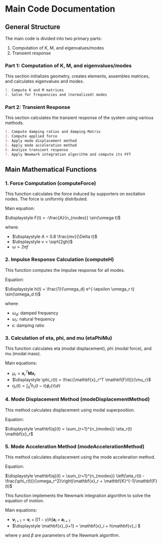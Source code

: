 # Main Code Documentation

## General Structure

The main code is divided into two primary parts:

1. Computation of K, M, and eigenvalues/modes
2. Transient response

### Part 1: Computation of K, M, and eigenvalues/modes

This section initializes geometry, creates elements, assembles matrices, and calculates eigenvalues and modes.

```markdown
1. Compute K and M matrices
2. Solve for frequencies and (normalized) modes
```

### Part 2: Transient Response

This section calculates the transient response of the system using various methods.

```markdown
1. Compute damping ratios and damping Matrix
2. Compute applied force
3. Apply mode displacement method
5. Apply mode acceleration method
6. Analyze transient response
7. Apply Newmark integration algorithm and compute its FFT
```

## Main Mathematical Functions

### 1. Force Computation (computeForce)

This function calculates the force induced by supporters on excitation nodes. The force is uniformly distributed.

Main equation:

$\displaystyle F(t) = -\frac{A}{n_{nodes}} \sin(\omega t)$

where:
- $\displaystyle A = 0.8 \frac{mv}{\Delta t}$
- $\displaystyle v = \sqrt{2gh}$
- $\displaystyle \omega = 2\pi f$

### 2. Impulse Response Calculation (computeH)

This function computes the impulse response for all modes.

Equation:

$\displaystyle h(t) = \frac{1}{\omega_d} e^{-\epsilon \omega_r t} \sin(\omega_d t)$

where:
- $\displaystyle \omega_d$: damped frequency
- $\displaystyle \omega_r$: natural frequency
- $\displaystyle \epsilon$: damping ratio

### 3. Calculation of eta, phi, and mu (etaPhiMu)

This function calculates eta (modal displacement), phi (modal force), and mu (modal mass).

Main equations:
- $\displaystyle \mu_r = \mathbf{x}_r^T \mathbf{M} \mathbf{x}_r$
- $\displaystyle \phi_r(t) = \frac{\mathbf{x}_r^T \mathbf{F}(t)}{\mu_r}$
- $\displaystyle \eta_r(t) = \int_0^t h_r(t-\tau) \phi_r(\tau) d\tau$

### 4. Mode Displacement Method (modeDisplacementMethod)

This method calculates displacement using modal superposition.

Equation:

$\displaystyle \mathbf{q}(t) = \sum_{r=1}^{n_{modes}} \eta_r(t) \mathbf{x}_r$

### 5. Mode Acceleration Method (modeAccelerationMethod)

This method calculates displacement using the mode acceleration method.

Equation:


$\displaystyle \mathbf{q}(t) = \sum_{r=1}^{n_{modes}} \left(\eta_r(t) -\frac{\phi_r(t)}{\omega_r^2}\right)\mathbf{x}_r + \mathbf{K}^{-1}\mathbf{F}(t)$

This function implements the Newmark integration algorithm to solve the equation of motion.

Main equations:

- $\displaystyle \mathbf{v}_{i+1} = \mathbf{v}_i + [(1-\gamma)h]\mathbf{a}_i + \mathbf{a}_{i+1}$
- $\displaystyle \mathbf{x}_{i+1} = \mathbf{x}_i + h\mathbf{v}_i $

where $\gamma$ and $\beta$ are parameters of the Newmark algorithm.
